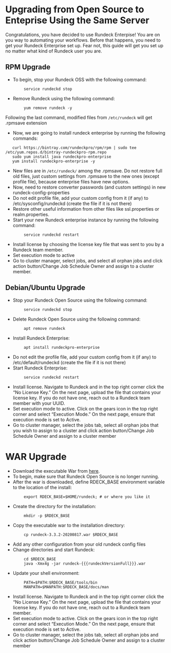 # Upgrading from Open Source to Enteprise Using the Same Server

Congratulations, you have decided to use Rundeck Enterpise! You are on you way to automating your workflows. Before that happens, you need to get your Rundeck Enterprise set up. Fear not, this guide will get you set up no matter what kind of Rundeck user you are. 

## RPM Upgrade

* To begin, stop your Rundeck OSS with the following command:
```
        service rundeckd stop
```
* Remove Rundeck using the following command:
```
        yum remove rundeck -y
```
Following the last command, modified files from `/etc/rundeck` will get .rpmsave extension
* Now, we are going to install rundeck enterprise by running the following commands:
 ```
    curl https://bintray.com/rundeckpro/rpm/rpm | sudo tee /etc/yum.repos.d/bintray-rundeckpro-rpm.repo
    sudo yum install java rundeckpro-enterprise
    yum install rundeckpro-enterprise -y
 ```   
* New files are in `/etc/rundeck/` among the .rpmsave. Do not restore full old files, just custom settings from .rpmsave to the new ones (except profile file), because enterprise files have new options.
* Now, need to restore converter passwords (and custom settings) in new rundeck-config-properties
* Do not edit profile file, add your custom config from it (if any) to /etc/sysconfig/rundeckd (create the file if it is not there)
* Restore other useful information from other files like ssl.properties or realm.properties.
* Start your new Rundeck enterprise instance by running the following command:
```      
        service rundeckd restart
```
* Install license by choosing the license key file that was sent to you by a Rundeck team member. 
* Set execution mode to active
* Go to cluster manager, select  jobs, and select all orphan jobs and click action button/Change Job Schedule Owner and assign to a cluster member.

## Debian/Ubuntu Upgrade

* Stop your Rundeck Open Source using the following command:
```
        service rundeckd stop
```
* Delete Rundeck Open Source using the following command:
```
        apt remove rundeck
```
* Install Rundeck Enterprise:
```
        apt install rundeckpro-enterprise
```
* Do not edit the profile file, add your custom config from it (if any) to /etc/default/rundeckd (create the file if it is not there)
* Start Rundeck Enterprise:
```
        service rundeckd restart
```
* Install license. Navigate to Rundeck and in the top right corner click the “No License Key.” On the next page, upload the file that contains your license key. If you do not have one, reach out to a Rundeck team member with your UUID.
* Set execution mode to active. Click on the gears icon in the top right corner and select “Execution Mode.” On the next page, ensure that execution mode is set to Active.
* Go to cluster manager, select the jobs tab, select all orphan jobs that you wish to assign to a cluster and click action button/Change Job Schedule Owner and assign to a cluster member

# WAR Upgrade

* Download the executable War from [here](https://download.rundeck.com/versions.html).
* To begin, make sure that Rundeck Open Source is no longer running. 
* After the war is downloaded, define RDECK_BASE environment variable to the location of the install:
```
        export RDECK_BASE=$HOME/rundeck; # or where you like it
```
* Create the directory for the installation:
```
        mkdir -p $RDECK_BASE
```
* Copy the executable war to the installation directory:
```
        cp rundeck-3.3.2-20200817.war $RDECK_BASE
```
* Add any other configuration from your old rundeck config files
* Change directories and start Rundeck:
```
        cd $RDECK_BASE
        java -Xmx4g -jar rundeck-{{{rundeckVersionFull}}}.war
```
* Update your shell environment:
```
        PATH=$PATH:$RDECK_BASE/tools/bin
        MANPATH=$MANPATH:$RDECK_BASE/docs/man
```
* Install license. Navigate to Rundeck and in the top right corner click the “No License Key.” On the next page, upload the file that contains your license key. If you do not have one, reach out to a Rundeck team member. 
* Set execution mode to active. Click on the gears icon in the top right corner and select “Execution Mode.” On the next page, ensure that execution mode is set to Active.
* Go to cluster manager, select the jobs tab, select all orphan jobs and click action button/Change Job Schedule Owner and assign to a cluster member



